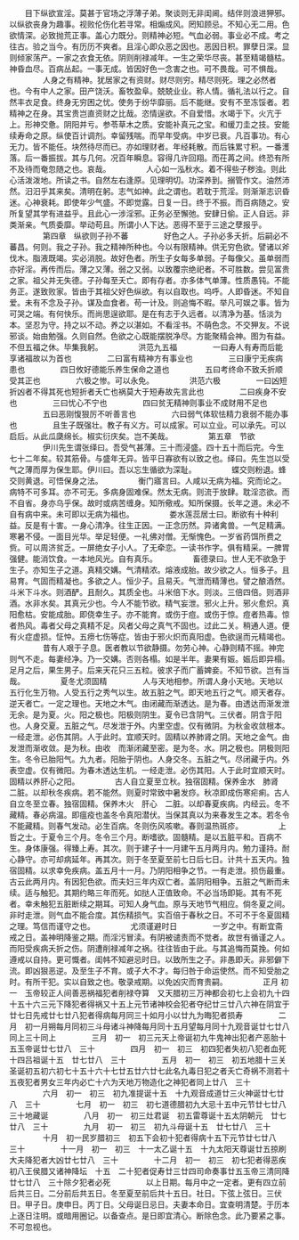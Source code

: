 <!-- { "loadSidebar": true } -->
　　目下纵欲宣淫。莫甚于官场之浮薄子弟。聚谈则无非闺阃。结伴则浪进狎邪。以纵欲丧身为趣事。视败伦伤化若寻常。相煽成风。罔知顾忌。不知心无二用。色欲情深。必致抛荒正事。盖心力既分。则精神必短。气血必弱。事业必不成。考之往古。验之当今。有历历不爽者。且淫心即众恶之因也。恶因日积。罪孽日深。显则倾家荡产。一家之衣食无依。阴则削禄减年。一生之荣华尽丧。甚至精竭髓枯。神昏血尽。百病丛起。一事无成。皆因好色一念害之也。可不畏哉。可不惧哉。 
　　
　　人身之有精神。犹居家之有资财。财尽则穷。精尽则死。理之必然者也。今有中人之家。田产饶沃。畜牧盈阜。兢兢业业。称人情。循礼法以行之。自然丰衣足食。终身无穷困之忧。使务于纷华靡丽。后不能继。安有不至冻馁者。若精神之在身。其宝贵岂直资财之比哉。恣情逞欲。不自爱惜。水竭于下。火亢于上。形神交惫。阴阳并亏。参苓草木之质。安能补真元之宝。和缓刀圭之技。安能续寿命之原。纵使百计调剂。幸留残喘。而早年受病。中岁已衰。凡百事功。有心无力。皆不能任。块然待尽而已。亦如理财者。年经耗散。而后铢累寸积。一番濩落。后一番振拔。其与几何。况百年瞬息。容得几许回翔。而茌苒之间。终恐有所不及待而奄忽随之也。哀哉。 
　　
　　人心如一泓秋水。着不得些子秽浊。则此心活泼泼地。所读之书。自然左右逢原。见理明切。功深养到。搦管作文。油然沛然。汨汨乎其来矣。清明在躬。志气如神。此之谓也。若耽于荒淫。则渐渐志识昏迷。心神衰耗。即使年少气盛。不即觉露。日复一日。终于不振。而百病随之。安所复望其学有进益乎。且此心一涉淫邪。正务必至懈弛。安肆日偷。正人自远。非类渐亲。气质委靡。举动苟且。所谓小人下达。恶得不至于三途之孽报乎。 
　　
　　第四章　纵欲则子孙不蕃 
　　
　　好色之人。子孙必多夭折。后嗣必不蕃昌。何则。我之子孙。我之精神所种也。今以有限精神。供无穷色欲。譬诸以斧伐木。脂液既竭。实必消脱。故好色者。所生子女每多单弱。子每像父。虽单弱而亦好淫。再传而后。薄之又薄。弱之又弱。以致覆宗绝祀者。不可胜数。尝见富贵之家。祖父并无失德。子孙每至夭亡。即有存者。亦多体气单薄。性质愚钝。不能务正。遂致败家。皆由于其祖父好色纵欲。有以自取也。呜呼。人即昏迷。不知自爱。未有不念及子孙。谋及血食者。苟一计及。则追悔不暇。举凡可娱之事。皆为可哭之端。有何快乐。而尚思逞欲耶。是在有志于久远者。以清净为基。恬淡为本。坚忍为守。持之以不动。养之以湛如。不看淫书。不萌色念。不交狎友。不说邪谈。始由勉强。久则自然。色欲之心既能摆脱净尽。方能聚精会神。图为有益。不但五福之休。毕集我躬。 
　　
　　洪范九五福 
　　
　　一曰寿人有寿而后能享诸福故以为首也 
　　
　　二曰富有精神方有事业也 
　　
　　三曰康宁无疾病患也 
　　
　　四日攸好德能乐养生保命之道也 
　　
　　五曰考终命不致夭折顺受其正也 
　　
　　六极之惨。可以永免。 
　　
　　洪范六极 
　　
　　一曰凶短折凶者不得其死也短折者夭亡也祸莫大于短寿故先言此也 
　　
　　二曰疾身不安也 
　　
　　三曰忧心不宁也 
　　
　　四曰贫无精神则事业不成财用不足也 
　　
　　五曰恶刚愎狠厉不听善言也 
　　
　　六曰弱气体软怯精力衰弱不能办事也 
　　
　　且生子既强壮。教子有义方。可以成家。可以立业。可以承先。可以启后。从此瓜瓞绵长。椒实衍庆矣。岂不美哉。 
　　
　　第五章　节欲 
　　
　　伊川先生谓张绎曰。吾受气甚薄。三十而浸盛。四十五十而后完。今生七十二年矣。较其筋骨。与盛年无异。皆平日寡欲有以致之也。绎曰。先生岂以受气之薄而厚为保生耶。伊川曰。吾以忘生循欲为深耻。 
　　
　　蝶交则粉退。蜂交则黄退。可悟保身之法。 
　　
　　衡门寤言曰。人咸以无病为福。究而论之。病特不可多耳。亦不可无。多病身固难保。然太无病。则流于放肆。耽淫恣欲。而不自省。身亦乌乎保。故时或病苦缠身。知所儆戒。知所保摄。长年之道。未必不自有病中来。未可即以无病为福也。 
　　
　　娄水莲蕊居士曰。断欲有十种利益。反是有十害。一身心清净。往生正因。一正念历然。异诸禽兽。一气足精满。寒暑不侵。一面目光华。举足轻便。一礼佛对僧。无惭愧色。一岁省药饵所费之赀。可以周济贫乏。一屏绝女子小人。了无牵恋。一读书作字。俱有精采。一脾胃强健。能消饮食。一本地风光。自有真乐。 
　　
　　畜德录曰。世人无不欲急于生子。亦知生子之道。真精交媾。气清精浓。熔液成胎。故少欲之人。恒多子。且易育。气固而精凝也。多欲之人。恒少子。且易夭。气泄而精薄也。譬之酿酒然。斗米下斗水。则酒酽。且耐久。其质全也。斗米倍下水。则淡。三倍四倍。则酒非酒。水非水矣。其真元少也。今人不能节欲。精气妄泄。邪火上升。邪火愈炽。真阳愈枯。安能成胎。即侥幸生子。亦不能育。或伤于痘。或伤于惊。痘者热毒。惊者热风。毒者父母之真精不足。风者父母之真气不固也。过此二关。稍通人道。便有火症虚损。怔忡。五痨七伤等症。皆由于邪火炽而真阳虚。色欲逞而元精竭也。 
　　
　　昔有人艰于子息。医者教以节欲静摄。勿劳心神。心静则精不摇。神完则气不走。每妻经净。乃一交媾。否则各榻。如是半年。妻果有娠。娠后即异榻。足月之后，果生男子。后来天花只三五粒。彼求子而广蓄婢妾。不知节欲。岂有当哉。 
　　
　　夏冬尤须固精 
　　
　　人与天地相参。所谓人身小天地。天地以五行化生万物。人受五行之秀气以生。故五脏之气。即天地五行之气。顺天者存。逆天者亡。一定之理也。天地之木气。由闭藏而渐透达。是为春。由透达而渐发泄无余。是为夏。火。阳之极也。阳极则阴生。夏令已含阴气。三伏者。阴含于阳也。人身交夏。五脏之气。尽发泄于外。内里空虚。仅有微阴。为秋金收敛根本。一经走泄。必伤其阴。人于此时。宜顺天时。固精以养肺肾之阴。天地之金气。由发泄而渐收敛。是为秋。由收　而渐闭藏至密。是为冬。水。阴之极也。阴极则阳生。冬令已胎阳气。九九者。阳胎于阴也。人身交冬。五脏之气。尽闭藏于内。外表空虚。仅有微阳。为春木透达生机。一经走泄。必伤其阳。人于此时宜顺天时。固精以养肝心之阳。 
　　
　　古人自立夏至立秋。独宿固精。保养金水　肺肾　二脏。以却秋冬疾病。若不能然。则夏时常致中暑发痧。秋凉即成伤寒疟痢。古人自立冬至立春。独宿固精。保养木火　肝心　二脏。以却春夏疾病。内经云。冬不藏精。春必病温。即瘟疫也盖冬令真阳潜伏。当保其真以为来春发生之本。若冬令不能藏精。则春气发动。必生百病。冬则伤风咳嗽。春则温热斑疹。 
　　
　　上哲之士。于夏令三个月。冬令三个月。断嗜欲。固髓精。是以五脏平和。百病不生。身体康强。得臻上寿。其次。则于建子十一月建午五月两月内。勉力谨持。耐心静守。亦可却病延年。再其次。则于冬至夏至前七日后七日。计共十五天内。独宿固精。以求幸免疾病。盖五月十一月。乃阴阳相争之节。一有走泄。损伤最重。古云此两月内。有因犯色欲。而夫妇三年内双亡者。盖阴阳相争。五脏之气断而未续。适与触犯。其期约略三年而死。如挞人正值致命。不必当场即毙。其有不死者。幸未触犯五脏断续之期耳。可知人身气血。原与天地节气相应。倘冬夏之间。非时走泄。则气血不能合度。其伤精损气。实百倍于春秋之日。不可不于冬夏固精之理。笃信而谨守之也。 
　　
　　尤须谨避时日 
　　
　　一岁之中。有断宜斋戒之日。盖神明降鉴之期。而淫污冒渎。有阴被谴责而不觉者。故世有循谨之人。而阳受疾病夭折之伤。阴遭削禄减年之祸。往往皆由于此。与其追悔而莫挽。何如遵戒以自持。更可慨者。闺帏不知避忌时日。以致所生之子。非愚即夭。非邪僻下流。即凶狠恶逆。及至生子不育。或子大不才。每归咎于命运使然。而不知受胎之时。有所干犯。实以自致之也。敬录戒期。以免凶灾而育贵嗣。 
　　
　　正月 初一　玉帝较正人间善恶祸福犯者削禄夺算　又天腊初三万神都会初七上会初九十四十五十六三元下降犯者得祸又十五上元节诸神校会犯者夺纪廿三廿八六神在阴宜于廿七日先戒廿七廿八犯者得病每月同三十如月小以廿九为晦犯者损寿 
　　
　　二月　初一月朔每月同初三斗母诸斗神降每月同十五月望每月同十九观音诞廿七廿八同上三十同上 
　　
　　三月　初一　初三元天上帝诞初九牛鬼神出犯者产恶胎十五玉帝诞廿七廿八　三十 
　　
　　四月　初一　初三　初四犯者失初八犯者血死十四吕祖诞十五　廿七廿八　三十 
　　
　　五月　初一　初三　初五地腊十三关圣诞初五初六初七十五十六十七廿五廿六廿七此名九毒日犯之者夭亡奇祸不测若十五夜犯者男女三年内必亡十六为天地万物造化之神犯者同上廿八　三十 
　　
　　六月　初一　初三　初九准提诞十五　十九观音成道廿三火神诞廿七廿八　三十 
　　
　　七月　初一　初三　初七道德腊初九大忌十五中元节廿七廿八　三十地藏诞 
　　
　　八月　初一　初三灶君诞　初五雷尊诞十五太阴朝元　廿七廿八　三十 
　　
　　九月　初一　初三　初九斗母诞十五　廿七廿八　三十 
　　
　　十月　初一民岁腊初三　初五下会初十犯者得病十五下元节廿七廿八　三十 
　　
　　十一月　初一　初三　十一太乙诞十五　十九太阳天尊诞廿五掠刷大夫降犯者大凶廿七廿八　三十 
　　
　　十二月　初一　初三　初七犯者得恶疾初八王侯腊又诸神降坛　十五　二十犯者促寿廿三廿四司命奏事廿五玉帝三清同降廿七廿八　三十除夕犯者必死 
　　
　　以上日期。每月中之一定者。更有四立前后共三日。二分前后共五日。冬至夏至前后共十五日。社日。下弦上弦日。三伏日。甲子日。庚申日。丙丁日。父母诞日忌日。夫妻本命日。宜查明清楚。于历本上逐日注明。或暗用圈记。以备查点。是日即宜清心。断除色念。此乃要紧之事。不可忽视也。 

